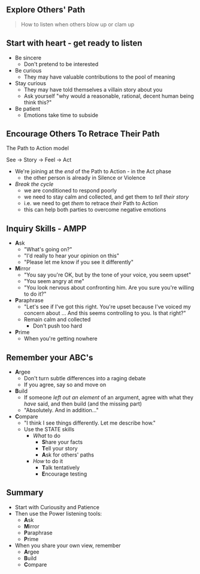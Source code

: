 ## Explore Others' Path

> How to listen when others blow up or clam up

## Start with heart - get ready to listen

- Be sincere
    - Don't pretend to be interested
- Be curious
    - They may have valuable contributions to the pool of meaning
- Stay curious
    - They may have told themselves a villain story about you
    - Ask yourself "why would a reasonable, rational, decent human being think this?"
- Be patient
    - Emotions take time to subside

## Encourage Others To Retrace Their Path

The Path to Action model

See -> Story -> Feel -> Act

- We're joining at the *end* of the Path to Action - in the Act phase
    - the other person is already in Silence or Violence
- *Break the cycle*
    - we are conditioned to respond poorly
    - we need to stay calm and collected, and get them to *tell their story*
    - i.e. we need to get *them* to retrace *their* Path to Action
    - this can help both parties to overcome negative emotions

## Inquiry Skills - AMPP

- **A**sk
    - "What's going on?"
    - "I'd really to hear your opinion on this"
    - "Please let me know if you see it differently"
- **M**irror
    - "You say you're OK, but by the tone of your voice, you seem upset"
    - "You seem angry at me"
    - "You look nervous about confronting him.  Are you sure you're willing to do it?"
- **P**araphrase
    - "Let's see if I've got this right.  You're upset because I've voiced my concern about ...  And this seems controlling to you.  Is that right?"
    - Remain calm and collected
      - Don't push too hard
- **P**rime
    - When you're getting nowhere

## Remember your ABC's

- **A**rgee
    - Don't turn subtle differences into a raging debate
    - If you agree, say so and move on
- **B**uild
    - If someone *left out an element* of an argument, agree with what they *have* said, and then build (and the missing part)
    - "Absolutely.  And in addition..."
- **C**ompare
    - "I think I see things differently.  Let me describe how."
    - Use the STATE skills
        - *What* to do
            - **S**hare your facts
            - **T**ell your story
            - **A**sk for others' paths
        - *How* to do it
            - **T**alk tentatively
            - **E**ncourage testing

## Summary

- Start with Curiousity and Patience
- Then use the Power listening tools:
    - **A**sk
    - **M**irror
    - **P**araphrase
    - **P**rime
- When you share your own view, remember
    - **A**rgee
    - **B**uild
    - **C**ompare

